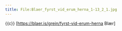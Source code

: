 ```yaml
---
title: File:Blaer_fyrst_vid_erum_herna_1-13_2_1.jpg
---
```


{{c}} [https://blaer.is/grein/fyrst-vid-erum-herna Blær]
